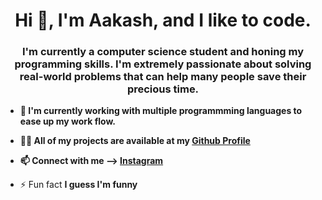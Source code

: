 <h1 align="center">Hi 👋, I'm Aakash, and I like to code.</h1>
<h3 align="center">I'm currently a computer science student and honing my programming skills. I'm extremely passionate about solving real-world problems that can help many people save their precious time.</h3>

- **🌱 I'm currently working with multiple programmming languages to ease up my work flow.**

- **👨‍💻 All of my projects are available at my [Github Profile](github.com/tripsterxx)**

- **📫 Connect with me --> [Instagram](https://www.instagram.com/rawatash04/)**

- ⚡ Fun fact **I guess I'm funny**
